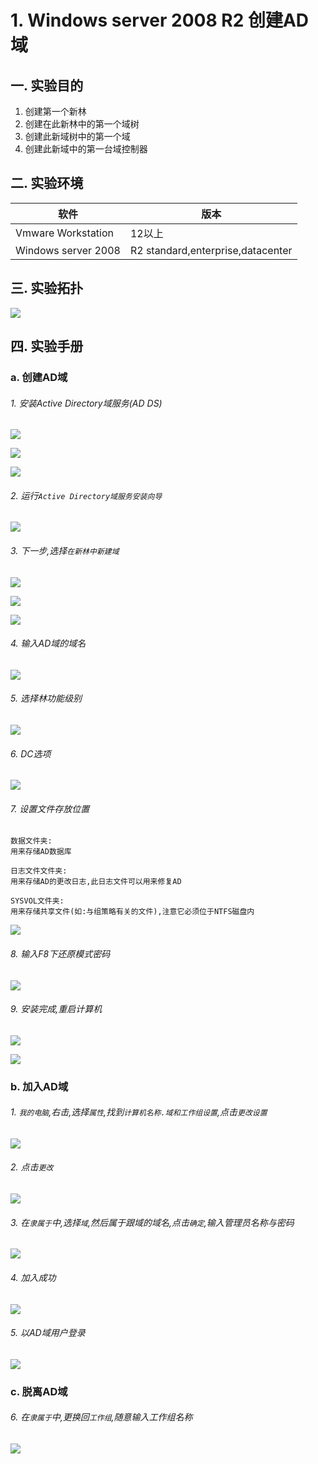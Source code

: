 # 1. Windows server 2008 R2 创建AD域

## 一. 实验目的
1. 创建第一个新林
2. 创建在此新林中的第一个域树
3. 创建此新域树中的第一个域
4. 创建此新域中的第一台域控制器

## 二. 实验环境

|软件|版本|
|----|----|
|Vmware Workstation| 12以上 |
|Windows server 2008| R2 standard,enterprise,datacenter|

## 三. 实验拓扑

![](/windows/win2008R2/serverAD/image/createAD-1.png)

## 四. 实验手册

### a. 创建AD域

###### 1. 安装Active Directory域服务(AD DS)

![](/windows/win2008R2/serverAD/image/createAD-2.png)

![](/windows/win2008R2/serverAD/image/createAD-3.png)

![](/windows/win2008R2/serverAD/image/createAD-4.png)

###### 2. 运行`Active Directory域服务安装向导`

![](/windows/win2008R2/serverAD/image/createAD-5.png)

###### 3. 下一步,选择`在新林中新建域`

![](/windows/win2008R2/serverAD/image/createAD-8.png)


![](/windows/win2008R2/serverAD/image/createAD-7.png)

![](/windows/win2008R2/serverAD/image/createAD-6.png)

###### 4. 输入AD域的域名

![](/windows/win2008R2/serverAD/image/createAD-9.png)

###### 5. 选择林功能级别

![](/windows/win2008R2/serverAD/image/createAD-10.png)

###### 6. DC选项

![](/windows/win2008R2/serverAD/image/createAD-11.png)

###### 7. 设置文件存放位置

```
数据文件夹:
用来存储AD数据库
```

```
日志文件文件夹:
用来存储AD的更改日志,此日志文件可以用来修复AD
```

```
SYSVOL文件夹:
用来存储共享文件(如:与组策略有关的文件),注意它必须位于NTFS磁盘内
```

![](/windows/win2008R2/serverAD/image/createAD-12.png)

###### 8. 输入F8下还原模式密码

![](/windows/win2008R2/serverAD/image/createAD-13.png)

###### 9. 安装完成,重启计算机

![](/windows/win2008R2/serverAD/image/createAD-14.png)

![](/windows/win2008R2/serverAD/image/createAD-15.png)

### b. 加入AD域

###### 1. `我的电脑`,右击,选择`属性`,找到`计算机名称.域和工作组设置`,点击`更改设置`

![](/windows/win2008R2/serverAD/image/createAD-16.png)

###### 2. 点击`更改`

![](/windows/win2008R2/serverAD/image/createAD-17.png)

###### 3. 在`隶属于`中,选择`域`,然后属于跟域的域名,点击`确定`,输入管理员名称与密码

![](/windows/win2008R2/serverAD/image/createAD-18.png)

###### 4. 加入成功

![](/windows/win2008R2/serverAD/image/createAD-19.png)

###### 5. 以AD域用户登录

![](/windows/win2008R2/serverAD/image/createAD-20.png)

### c. 脱离AD域

###### 6. 在`隶属于`中,更换回`工作组`,随意输入工作组名称

![](/windows/win2008R2/serverAD/image/createAD-21.png)